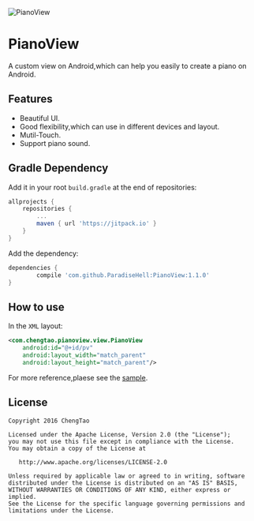 ![PianoView](./img/piano.jpg)

# PianoView

A custom view on Android,which can help you easily to create a piano on Android.

## Features
- Beautiful UI.
- Good flexibility,which can use in different devices and layout.
- Mutil-Touch.
- Support piano sound.

## Gradle Dependency

Add it in your root `build.gradle` at the end of repositories:

```gradle
allprojects {
	repositories {
		...
		maven { url 'https://jitpack.io' }
	}
}
```
Add the dependency:

```gradle
dependencies {
        compile 'com.github.ParadiseHell:PianoView:1.1.0'
}
```

## How to use

In the `XML` layout:

```xml
<com.chengtao.pianoview.view.PianoView
    android:id="@+id/pv"
    android:layout_width="match_parent"
    android:layout_height="match_parent"/>
```

For more reference,plaese see the [sample](./sample).

## License

    Copyright 2016 ChengTao

    Licensed under the Apache License, Version 2.0 (the "License");
    you may not use this file except in compliance with the License.
    You may obtain a copy of the License at

       http://www.apache.org/licenses/LICENSE-2.0

    Unless required by applicable law or agreed to in writing, software
    distributed under the License is distributed on an "AS IS" BASIS,
    WITHOUT WARRANTIES OR CONDITIONS OF ANY KIND, either express or implied.
    See the License for the specific language governing permissions and
    limitations under the License.
